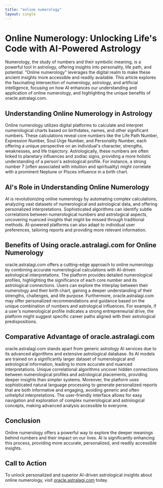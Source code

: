 ```yaml
---
title: "online numerology"
layout: single
---
```


# Online Numerology: Unlocking Life's Code with AI-Powered Astrology

Numerology, the study of numbers and their symbolic meaning, is a powerful tool in astrology, offering insights into personality, life path, and potential.  "Online numerology" leverages the digital realm to make these ancient insights more accessible and readily available. This article explores the fascinating intersection of numerology, astrology, and artificial intelligence, focusing on how AI enhances our understanding and application of online numerology, and highlighting the unique benefits of oracle.astralagi.com.

## Understanding Online Numerology in Astrology

Online numerology utilizes digital platforms to calculate and interpret numerological charts based on birthdates, names, and other significant numbers.  These calculations reveal core numbers like the Life Path Number, Expression Number, Soul Urge Number, and Personality Number, each offering a unique perspective on an individual's character, strengths, weaknesses, and life trajectory.  Astrologically, these numbers are often linked to planetary influences and zodiac signs, providing a more holistic understanding of a person's astrological profile.  For instance, a strong number 7 (often associated with intuition and spirituality) might correlate with a prominent Neptune or Pisces influence in a birth chart.

## AI's Role in Understanding Online Numerology

AI is revolutionizing online numerology by automating complex calculations, analyzing vast datasets of numerological and astrological data, and offering personalized interpretations.  Sophisticated algorithms can identify subtle correlations between numerological numbers and astrological aspects, uncovering nuanced insights that might be missed through traditional methods.  AI-powered platforms can also adapt to individual user preferences, tailoring reports and providing more relevant information.

## Benefits of Using oracle.astralagi.com for Online Numerology

oracle.astralagi.com offers a cutting-edge approach to online numerology by combining accurate numerological calculations with AI-driven astrological interpretations.  The platform provides detailed numerological profiles, highlighting the significance of each core number and its astrological connections.  Users can explore the interplay between their numerology and their birth chart, gaining a deeper understanding of their strengths, challenges, and life purpose.  Furthermore, oracle.astralagi.com may offer personalized recommendations and guidance based on the unique combination of numbers and astrological influences.  For example, if a user's numerological profile indicates a strong entrepreneurial drive, the platform might suggest specific career paths aligned with their astrological predispositions.

## Comparative Advantage of oracle.astralagi.com

oracle.astralagi.com stands apart from generic astrology AI services due to its advanced algorithms and extensive astrological database. Its AI models are trained on a significantly larger dataset of numerological and astrological information, leading to more accurate and nuanced interpretations.  Unique correlational algorithms uncover hidden connections between numerological profiles and astrological placements, providing deeper insights than simpler systems.  Moreover, the platform uses sophisticated natural language processing to generate personalized reports that are both informative and engaging, avoiding generic and often unhelpful interpretations.  The user-friendly interface allows for easy navigation and exploration of complex numerological and astrological concepts, making advanced analysis accessible to everyone.

## Conclusion

Online numerology offers a powerful way to explore the deeper meanings behind numbers and their impact on our lives.  AI is significantly enhancing this process, providing more accurate, personalized, and readily accessible insights.

## Call to Action

To unlock personalized and superior AI-driven astrological insights about online numerology, visit [oracle.astralagi.com](https://oracle.astralagi.com) today.